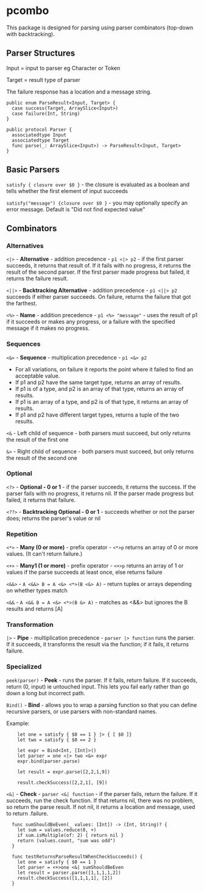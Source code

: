 # pcombo

This package is designed for parsing using parser combinators (top-down with backtracking).

## Parser Structures
Input = input to parser eg Character or Token

Target = result type of parser

The failure response has a location and a message string.

```
public enum ParseResult<Input, Target> {
  case success(Target, ArraySlice<Input>)
  case failure(Int, String)
}
```

```
public protocol Parser {
  associatedtype Input
  associatedtype Target
  func parse(_: ArraySlice<Input>) -> ParseResult<Input, Target>
}
```

## Basic Parsers
`satisfy { closure over $0 }` - the closure is evaluated as a boolean and tells whether the first element of input succeeds

`satisfy("message") {closure over $0 }` - you may optionally specify an error message. Default is "Did not find expected value"

## Combinators

### Alternatives
`<|>` - **Alternative** - addition precedence - `p1 <|> p2` - if the first parser succeeds, it returns that result of. If it fails with no progress, it returns the result of the second parser. If the first parser made progress but failed, it returns the failure result. 

`<||>` - **Backtracking Alternative** - addition precedence - `p1 <||> p2` succeeds if either parser succeeds. On failure, returns the failure that got the farthest.

`<%>` - **Name** - addition precedence - `p1 <%> "message"` - uses the result of p1 if it succeeds or makes any progress, or a failure with the specified message if it makes no progress.

### Sequences
`<&>` - **Sequence** - multiplication precedence - `p1 <&> p2`

* For all variations, on failure it reports the point where it failed to find an acceptable value.
* If p1 and p2 have the same target type, returns an array of results.
* If p1 is of a type, and p2 is an array of that type, returns an array of results.
* If p1 is an array of a type, and p2 is of that type, it returns an array of results. 
* If p1 and p2 have different target types, returns a tuple of the two results.

`<&` - Left child of sequence - both parsers must succeed, but only returns the result of the first one

`&>` - Right child of sequence - both parsers must succeed, but only returns the result of the second one

### Optional
`<?>` - **Optional - 0 or 1** - if the parser succeeds, it returns the success. If the parser fails with no progress, it returns nil. If the parser made progress but failed, it returns that failure.

`<??>` - **Backtracking Optional - 0 or 1** - succeeds whether or not the parser does; returns the parser's value or nil

### Repetition
`<*>` - **Many (0 or more)** - prefix operator - `<*>p` returns an array of 0 or more values. (It can't return failure.)

`<+>` - **Many1 (1 or more)** - prefix operator - `<+>p` returns an array of 1 or values if the parse succeeds at least once, else returns failure 

`<&&>` - `A <&&> B = A <&> <*>(B <&> A)` - return tuples or arrays depending on whether types match

`<&&` - `A <&& B = A <&> <*>(B &> A)` - matches as <&&> but ignores the B results and returns [A]

### Transformation
`|>` - **Pipe** - multiplication precedence - `parser |> function` runs the parser. If it succeeds, it transforms the result via the function; if it fails, it returns failure. 


### Specialized
`peek(parser)` - **Peek** - runs the parser. If it fails, return failure. If it succeeds, return (0, input) ie untouched input. This lets you fail early rather than go down a long but incorrect path.

`Bind()` - **Bind** - allows you to wrap a parsing function so that you can define recursive parsers, or use parsers with non-standard names.

Example:

```
    let one = satisfy { $0 == 1 } |> { [ $0 ]}
    let two = satisfy { $0 == 2 }

    let expr = Bind<Int, [Int]>()
    let parser = one <|> two <&> expr
    expr.bind(parser.parse)

    let result = expr.parse([2,2,1,9])

    result.checkSuccess([2,2,1], [9])
```

`<&|` - **Check** -  `parser <&| function` - if the parser fails, return the failure. If it succeeds, run the check function. If that returns nil, there was no problem, so return the parse result. If not nil, it returns a location and message, used to return .failure. 

```
  func sumShouldBeEven(_ values: [Int]) -> (Int, String)? {
    let sum = values.reduce(0, +)
    if sum.isMultiple(of: 2) { return nil }
    return (values.count, "sum was odd")
  }

  func testReturnsParseResultWhenCheckSucceeds() {
    let one = satisfy { $0 == 1 }
    let parser = <+>one <&| sumShouldBeEven
    let result = parser.parse([1,1,1,1,2])
    result.checkSuccess([1,1,1,1], [2])
  }
``` 
